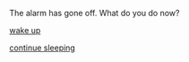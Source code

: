 The alarm has gone off. What do you do now?  

[wake up](../situations/training.md)  

[continue sleeping](../situations/miss-training.md)  